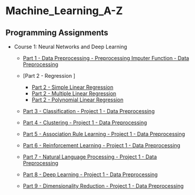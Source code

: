 # Machine_Learning_A-Z
## Programming Assignments

- Course 1: Neural Networks and Deep Learning

  - [Part 1 - Data Preprocessing - Preprocessing Imputer Function - Data Preprocessing](https://github.com/philtsmith570/Machine_Learning_A-Z/tree/master/Machine%20Learning%20A-Z%20Folder/Part%201%20-%20Data%20Preprocessing/data_preprocessing.py)
  - [Part 2 - Regression ]  
      - [Part 2 - Simple Linear Regression ](https://github.com/philtsmith570/Machine_Learning_A-Z/tree/master/Machine%20Learning%20A-Z%20Folder/Part%202%20-%20Regression/Section%204%20-%20Simple%20Linear%20Regression/Simple_Linear_Regression/simple_linear_regression.py)
      - [Part 2 - Multiple Linear Regression ](https://github.com/philtsmith570/Machine_Learning_A-Z/tree/master/Machine%20Learning%20A-Z%20Folder/Part%202%20-%20Regression/Section%205%20-%20Multiple%20Linear%20Regression/Multiple_Linear_Regression/multiple_linear_regression.py)
      - [Part 2 - Polynomial Linear Regression ](https://github.com/philtsmith570/Machine_Learning_A-Z/tree/master/Machine%20Learning%20A-Z%20Folder/Part%202%20-%20Regression/Section%206%20-%20Polynomial%20Regression/Polynomial_Regression/polynomial_linear_regression.py)

  - [Part 3 - Classification - Project 1 - Data Preprocessing](https://github.com/philtsmith570/Machine_Learning_A-Z/)
  - [Part 4 - Clustering - Project 1 - Data Preprocessing](https://github.com/philtsmith570/Machine_Learning_A-Z/)
  - [Part 5 - Association Rule Learning - Project 1 - Data Preprocessing](https://github.com/philtsmith570/Machine_Learning_A-Z/)
  - [Part 6 - Reinforcement Learning - Project 1 - Data Preprocessing](https://github.com/philtsmith570/Machine_Learning_A-Z/)
  - [Part 7 - Natural Language Processing - Project 1 - Data Preprocessing](https://github.com/philtsmith570/Machine_Learning_A-Z/)
  - [Part 8 - Deep Learning - Project 1 - Data Preprocessing](https://github.com/philtsmith570/Machine_Learning_A-Z/)
  - [Part 9 - Dimensionality Reduction - Project 1 - Data Preprocessing](https://github.com/philtsmith570/Machine_Learning_A-Z/)


